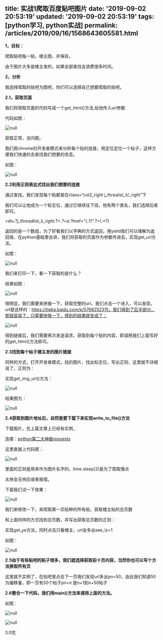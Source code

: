 title: 实战1爬取百度贴吧图片
date: '2019-09-02 20:53:19'
updated: '2019-09-02 20:53:19'
tags: [python学习, python实战]
permalink: /articles/2019/09/16/1568643605581.html
---
**1，目标：**

爬取贴吧每一贴，楼主图，并保存。

由于图片大多是楼主发的，如果全部查找会浪费很多时间。

**2，分析**

我选择爬取的贴吧为图吧，你们可以选择自己想要爬取的贴吧。

**2.1，获取页面**

我们将爬取页面的代码写成一个get_html()方法,给他传入url参数

代码如图：

![null](https://upload-images.jianshu.io/upload_images/9489193-d7ff92f5a05be42f?imageMogr2/auto-orient/strip|imageView2/2/w/1034/format/webp)

获取正常，没问题。

我们用chrome的开发者模式来分析每个贴的连接，用定位定位一个帖子，这样方便我们快速的去查找我们想要的信息。

如图：

![null](https://upload-images.jianshu.io/upload_images/9489193-fa2f71a4e2ff4cf9?imageMogr2/auto-orient/strip|imageView2/2/w/1080/format/webp)

**2.2利用正则表达式找出我们想要的连接**

通过查找，我们发现每个贴都是在class=“col2_right j_threalist_li/_right”下

我们可以让他成为一个标志位，通过它继续往下找，他有两个类名，我们选择后者即可。

<div.*?j_threadlist_li_right.*?>.*?<a.*?href=\"(.*?)\".*?>(.*?)</a>  

返回的是一个数组，为了好看我们以字典的方式返回，用yield我们可以理解为返回值，在python基础里会讲，我们将获取的页面作为参数传进去，实现get_url方法。

如图：

![null](https://upload-images.jianshu.io/upload_images/9489193-b88795212dc749b2?imageMogr2/auto-orient/strip|imageView2/2/w/914/format/webp)

我们来打印一下，看一下获取的是什么？

结果如图：

![null](https://upload-images.jianshu.io/upload_images/9489193-852eeffa4c5fa378?imageMogr2/auto-orient/strip|imageView2/2/w/686/format/webp)

很明显，我们需要来拼接一下，获取完整的url，我们点击一个进入，可以发现，url是这样的：https://tieba.baidu.com/p/5768252315，我们得到了后半部分，那就容易了，只需要拼接一下，得到的结果就变成了：

![null](https://upload-images.jianshu.io/upload_images/9489193-0f42825758b28400?imageMogr2/auto-orient/strip|imageView2/2/w/759/format/webp)

得到链接后，我们需要再次发送请求，获取到每个贴的内容，即调用我们上面写好的get_html()方法即可。

**2.3找到每个帖子楼主发的图片链接**

同样的方式，打开开发者模式，找的图片，找出标志位，写出正则，这里就不详细说了，正则为：

实现get_img_url()方法：

![null](https://upload-images.jianshu.io/upload_images/9489193-71f65cf15e5b1524?imageMogr2/auto-orient/strip|imageView2/2/w/724/format/webp)

结果图为：

![null](https://upload-images.jianshu.io/upload_images/9489193-8c8e9550e3a475e2?imageMogr2/auto-orient/strip|imageView2/2/w/1080/format/webp)

**2.4获取到图片地址后，自然是要下载下来实现write_to_file()方法**

下载图片，在上篇文章上已经有实例，

连接：[python第二大神器requests](https://www.jianshu.com/p/8a7188ed80c3)

这里直接上代码图：

![null](https://upload-images.jianshu.io/upload_images/9489193-4d475f8e50042b1a?imageMogr2/auto-orient/strip|imageView2/2/w/749/format/webp)

里面的正则是用来作为图片名字的，time.sleep(2)是为了爬取慢点

太快会无响应或者报错。

下面我们试一下效果：

![null](https://upload-images.jianshu.io/upload_images/9489193-840fc9fe9eb7bbee?imageMogr2/auto-orient/strip|imageView2/2/w/1080/format/webp)

我们来修改一下，来爬取第一页贴种的所有贴，获取楼主贴的总页数

和上面同样的方式找到总页数，并写出获取总页数的正则：

实现get_ye方法，同时点击只看楼主，url会多出see_lz=1

如图：

![null](https://upload-images.jianshu.io/upload_images/9489193-29fbe851a3826d0b?imageMogr2/auto-orient/strip|imageView2/2/w/706/format/webp)

**2.5由于有些贴吧的贴子很多，我们就选择获取前十页内容，当然你也可以写个方法换取所有页**

这里就不实例了，在贴吧里点击下一页我们发现url多出pn=50，由此我们知道50为偏移量，即一页有50个帖子pn=n 是n+1到n+50帖子

**2.6整合一下代码，我们用main()方法来调用上面的方法。**

如图：

![null](https://upload-images.jianshu.io/upload_images/9489193-eea560cb07597b29?imageMogr2/auto-orient/strip|imageView2/2/w/924/format/webp)

![null](https://upload-images.jianshu.io/upload_images/9489193-9f50abe3ca727b83?imageMogr2/auto-orient/strip|imageView2/2/w/1022/format/webp)

3.0完